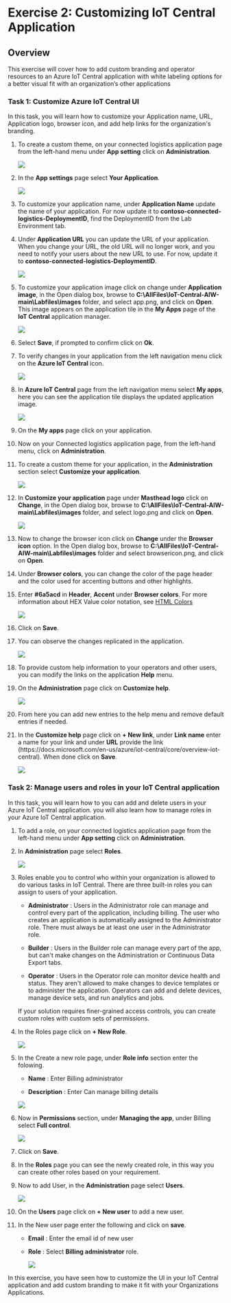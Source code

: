 # Exercise 2: Customizing IoT Central Application

## Overview

This exercise will cover how to add custom branding and operator resources to an Azure IoT Central application with white labeling options for a better visual fit with an organization’s other applications

### Task 1: Customize Azure IoT Central UI 

In this task, you will learn how to customize your Application name, URL, Application logo, browser icon, and add help links for the organization's branding. 

1. To create a custom theme, on your connected logistics application page from the left-hand menu under **App setting** click on **Administration**.

    ![](media/img48.png)

1. In the **App settings** page select **Your Application**. 

    ![](media/img47.png)

1. To customize your application name, under **Application Name** update the name of your application. For now update it to **contoso-connected-logistics-DeploymentID**, find the DeploymentID from the Lab Environment tab.

1. Under **Application URL** you can update the URL of your application. When you change your URL, the old URL will no longer work, and you need to notify your users about the new URL to use. For now, update it to **contoso-connected-logistics-DeploymentID**.
 
    ![](media/img49.png)
  
1. To customize your application image click on change under **Application image**, in the Open dialog box, browse to **C:\AllFiles\IoT-Central-AIW-main\Labfiles\images** folder, and select app.png, and click on **Open**. This image appears on the application tile in the **My Apps** page of the **IoT Central** application manager.

    ![](media/img50.png)

1. Select **Save**, if prompted to confirm click on **Ok**.

1. To verify changes in your application from the left navigation menu click on the **Azure IoT Central** icon. 

   ![](media/img124.png)

1. In **Azure IoT Central** page from the left navigation menu select **My apps**, here you can see the application tile displays the updated application image.

   ![](media/img125.png)

1. On the **My apps** page click on your application. 

1. Now on your Connected logistics application page, from the left-hand menu, click on **Administration**.

1. To create a custom theme for your application, in the **Administration** section select **Customize your application**.

      ![](media/img52.png)

1. In **Customize your application** page under **Masthead logo** click on **Change**, in the Open dialog box, browse to **C:\AllFiles\IoT-Central-AIW-main\Labfiles\images** folder, and select logo.png and click on **Open**.

      ![](media/img53.png)

1. Now to change the browser icon click on **Change** under the **Browser icon** option. In the Open dialog box, browse to **C:\AllFiles\IoT-Central-AIW-main\Labfiles\images** folder and select browsericon.png, and click on **Open**. 

1. Under **Browser colors**, you can change the color of the page header and the color used for accenting buttons and other highlights. 

1. Enter **#6a5acd** in **Header**, **Accent** under **Browser colors**. For more information about HEX Value color notation, see [HTML Colors](https://www.w3schools.com/html/html_colors.asp)

    ![](media/img54.png)

1. Click on **Save**.

1. You can observe the changes replicated in the application.

   ![](media/img126.png)

1. To provide custom help information to your operators and other users, you can modify the links on the application **Help** menu.

1. On the **Administration** page click on **Customize help**.

   ![](media/img55.png)

1. From here you can add new entries to the help menu and remove default entries if needed.

1. In the **Customize help** page click on **+ New link**,  under **Link name** enter a name for your link and under **URL** provide the link (https://<span></span>docs.microsoft.com/en-us/azure/iot-central/core/overview-iot-central). When done click on **Save**.

   ![](media/img57.png)
   
### Task 2: Manage users and roles in your IoT Central application

In this task, you will learn how to you can add and delete users in your Azure IoT Central application. you will also learn how to manage roles in your Azure IoT Central application.
   
1. To add a role, on your connected logistics application page from the left-hand menu under **App setting** click on **Administration**.

1. In **Administration** page select **Roles**. 

   ![](media/img157.png)

1. Roles enable you to control who within your organization is allowed to do various tasks in IoT Central. There are three built-in roles you can assign to users of your application.

    - **Administrator** : Users in the Administrator role can manage and control every part of the application, including billing. The user who creates an application is automatically assigned to the Administrator role. There must always be at least one user in the Administrator role.
    
    - **Builder** : Users in the Builder role can manage every part of the app, but can't make changes on the Administration or Continuous Data Export tabs.
    
    - **Operator** : Users in the Operator role can monitor device health and status. They aren't allowed to make changes to device templates or to administer the application. Operators can add and delete devices, manage device sets, and run analytics and jobs.
    
    If your solution requires finer-grained access controls, you can create custom roles with custom sets of permissions.

1. In the Roles page click on **+ New Role**.

   ![](media/img158.png)

1. In the Create a new role page, under **Role info** section enter the folowing.
   
   - **Name** : Enter Billing administrator
   
   - **Description** : Enter Can manage billing details
   
   ![](media/img158.png)
   
1.  Now in **Permissions** section, under **Managing the app**, under Billing select **Full control**.

    ![](media/img159.png)

1.  Click on **Save**.

1.  In the **Roles** page you can see the newly created role, in this way you can create other roles based on your requirement.

1.  Now to add User, in the **Administration** page select **Users**. 

    ![](media/img160.png)

1. On the **Users** page click on **+ New user** to add a new user.

1. In the New user page enter the following and click on **save**.

   - **Email** : Enter the email id of new user
   
   - **Role** : Select **Billing administrator** role.
   
     ![](media/img161.png)
       
In this exercise, you have seen how to customize the UI in your IoT Central application and add custom branding to make it fit with your Organizations Applications.

